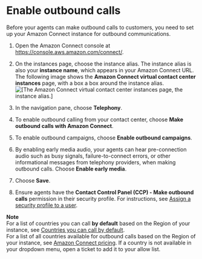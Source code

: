 # Enable outbound calls<a name="enable-outbound-calls"></a>

Before your agents can make outbound calls to customers, you need to set up your Amazon Connect instance for outbound communications\.

1. Open the Amazon Connect console at [https://console\.aws\.amazon\.com/connect/](https://console.aws.amazon.com/connect/)\.

1. On the instances page, choose the instance alias\. The instance alias is also your **instance name**, which appears in your Amazon Connect URL\. The following image shows the **Amazon Connect virtual contact center instances** page, with a box a box around the instance alias\.  
![\[The Amazon Connect virtual contact center instances page, the instance alias.\]](http://docs.aws.amazon.com/connect/latest/adminguide/images/instance.png)

1. In the navigation pane, choose **Telephony**\.

1. To enable outbound calling from your contact center, choose **Make outbound calls with Amazon Connect**\.

1. To enable outbound campaigns, choose **Enable outbound campaigns**\.

1. By enabling early media audio, your agents can hear pre\-connection audio such as busy signals, failure\-to\-connect errors, or other informational messages from telephony providers, when making outbound calls\. Choose **Enable early media**\.

1. Choose **Save**\.

1. Ensure agents have the **Contact Control Panel \(CCP\) \- Make outbound calls** permission in their security profile\. For instructions, see [Assign a security profile to a user](assign-security-profile.md)\.

**Note**  
For a list of countries you can call **by default** based on the Region of your instance, see [Countries you can call by default](country-code-allow-list.md)\.  
For a list of all countries available for outbound calls based on the Region of your instance, see [Amazon Connect pricing](http://aws.amazon.com/connect/pricing/)\. If a country is not available in your dropdown menu, open a ticket to add it to your allow list\. 